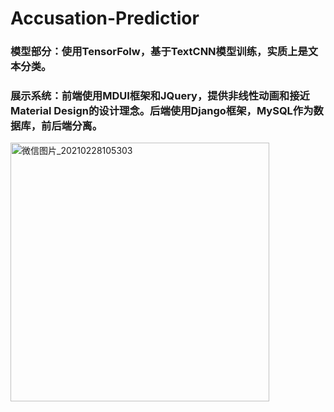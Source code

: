 # Accusation-Predictior
### 模型部分：使用TensorFolw，基于TextCNN模型训练，实质上是文本分类。
### 展示系统：前端使用MDUI框架和JQuery，提供非线性动画和接近Material Design的设计理念。后端使用Django框架，MySQL作为数据库，前后端分离。
<img width="414" alt="微信图片_20210228105303" src="https://user-images.githubusercontent.com/45026926/109406481-7d686580-79b4-11eb-8444-a3052e5d9d6c.png">
